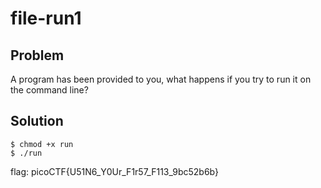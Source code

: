 # file-run1

## Problem
A program has been provided to you, what happens if you try to run it on the command line?

## Solution

```
$ chmod +x run
$ ./run
```

flag: picoCTF{U51N6_Y0Ur_F1r57_F113_9bc52b6b}